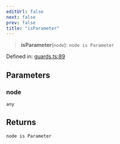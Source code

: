 ```yaml
---
editUrl: false
next: false
prev: false
title: "isParameter"
---
```


> **isParameter**(`node`): `node is Parameter`

Defined in: [guards.ts:89](https://github.com/rcs-agents/rcs-lang/blob/96f7bb5710555321ae9695be4004d52239e42e7e/packages/ast/src/guards.ts#L89)

## Parameters

### node

`any`

## Returns

`node is Parameter`
